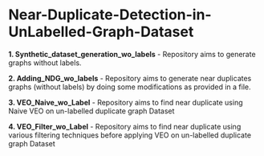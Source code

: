 # Near-Duplicate-Detection-in-UnLabelled-Graph-Dataset

**1. Synthetic_dataset_generation_wo_labels** - Repository aims to generate graphs without labels.

**2. Adding_NDG_wo_labels** - Repository aims to generate near duplicates graphs (without labels) by doing some modifications as provided in a file.

**3. VEO_Naive_wo_Label** - Repository aims to find near duplicate using Naive VEO on un-labelled duplicate graph Dataset

**4. VEO_Filter_wo_Label** - Repository aims to find near duplicate using various filtering techniques before applying VEO on un-labelled duplicate graph Dataset


